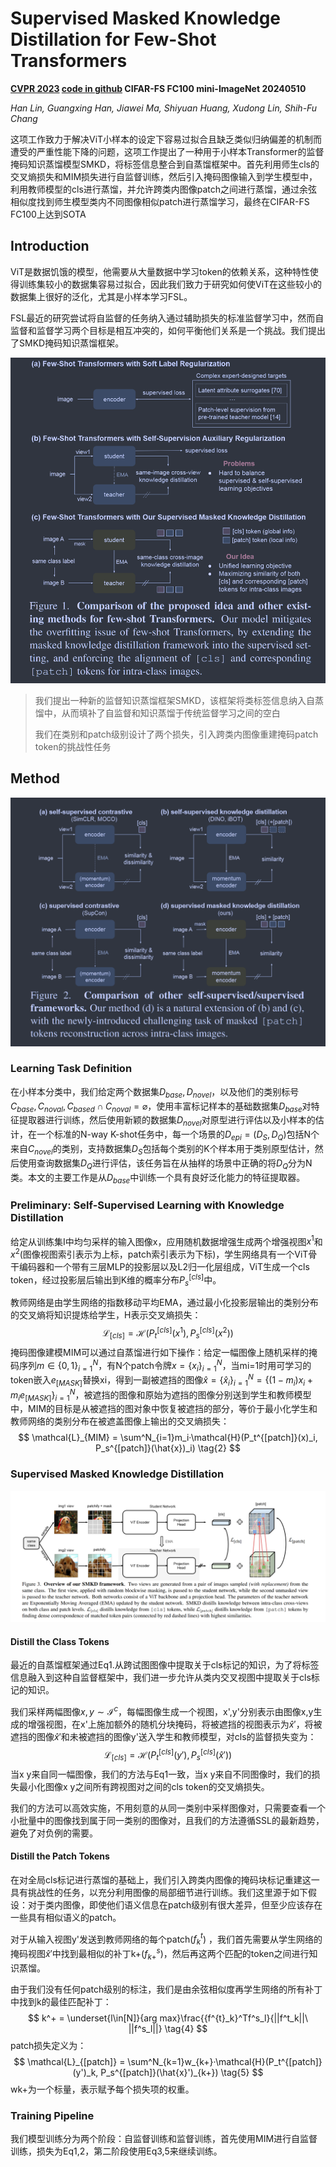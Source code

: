 # Supervised Masked Knowledge Distillation for Few-Shot Transformers

**[CVPR 2023](https://openaccess.thecvf.com/content/CVPR2023/html/Lin_Supervised_Masked_Knowledge_Distillation_for_Few-Shot_Transformers_CVPR_2023_paper.html)	[code in github](https://github.com/HL-hanlin/SMKD)	CIFAR-FS  FC100  mini-ImageNet	20240510**

*Han Lin, Guangxing Han, Jiawei Ma, Shiyuan Huang, Xudong Lin, Shih-Fu Chang*

这项工作致力于解决ViT小样本的设定下容易过拟合且缺乏类似归纳偏差的机制而遭受的严重性能下降的问题，这项工作提出了一种用于小样本Transformer的监督掩码知识蒸馏模型SMKD，将标签信息整合到自蒸馏框架中。首先利用师生cls的交叉熵损失和MIM损失进行自监督训练，然后引入掩码图像输入到学生模型中，利用教师模型的cls进行蒸馏，并允许跨类内图像patch之间进行蒸馏，通过余弦相似度找到师生模型类内不同图像相似patch进行蒸馏学习，最终在CIFAR-FS FC100上达到SOTA

## Introduction

ViT是数据饥饿的模型，他需要从大量数据中学习token的依赖关系，这种特性使得训练集较小的数据集容易过拟合，因此我们致力于研究如何使ViT在这些较小的数据集上很好的泛化，尤其是小样本学习FSL。

FSL最近的研究尝试将自监督的任务纳入通过辅助损失的标准监督学习中，然而自监督和监督学习两个目标是相互冲突的，如何平衡他们关系是一个挑战。我们提出了SMKD掩码知识蒸馏框架。

![image-20240506164623700](imgs/image-20240506164623700.png)

> 我们提出一种新的监督知识蒸馏框架SMKD，该框架将类标签信息纳入自蒸馏中，从而填补了自监督和知识蒸馏于传统监督学习之间的空白
>
> 我们在类别和patch级别设计了两个损失，引入跨类内图像重建掩码patch token的挑战性任务

## Method

![image-20240506163422531](imgs/image-20240506163422531.png)

### Learning Task Definition

在小样本分类中，我们给定两个数据集$D_{base}, D_{novel}$，以及他们的类别标号$C_{base}, C_{noval}, C_{based} \cap C_{noval} = \varnothing$，使用丰富标记样本的基础数据集$D_{base}$对特征提取器进行训练，然后使用新颖的数据集$D_{novel}$对原型进行评估以及小样本的估计，在一个标准的N-way K-shot任务中，每一个场景的$D_{epi}=(D_S, D_Q)$包括N个来自$C_{novel}$的类别，支持数据集$D_S$包括每个类别的K个样本用于类别原型估计，然后使用查询数据集$D_Q$进行评估，该任务旨在从抽样的场景中正确的将$D_Q$分为N类。本文的主要工作是从$D_{base}$中训练一个具有良好泛化能力的特征提取器。

### Preliminary: Self-Supervised Learning with Knowledge Distillation

给定从训练集I中均匀采样的输入图像x，应用随机数据增强生成两个增强视图$x^1$和$x^2$(图像视图索引表示为上标，patch索引表示为下标)，学生网络具有一个ViT骨干编码器和一个带有三层MLP的投影层以及L2归一化层组成，ViT生成一个cls token，经过投影层后输出到K维的概率分布$P^{[cls]}_s$中。

教师网络是由学生网络的指数移动平均EMA，通过最小化投影层输出的类别分布的交叉熵将知识提炼给学生，H表示交叉熵损失：
$$
\mathcal{L}_{[cls]} = \mathcal{H}(P_t^{[cls]}(x^1), P_s^{[cls]}(x^2)) \tag{1}
$$
掩码图像建模MIM可以通过自蒸馏进行如下操作：给定一幅图像上随机采样的掩码序列$m\in \{0, 1\}^N_{i=1}$，有N个patch令牌$x = \{x_i\}^N_{i=1}$，当mi=1时用可学习的token嵌入$e_{[MASK]}$替换xi，得到一副被遮挡的图像$\hat{x} = \{\hat{x}_i\}^N_{i=1} = \{(1-m_i)x_i + m_ie_{[MASK]}\}^N_{i=1}$，被遮挡的图像和原始为遮挡的图像分别送到学生和教师模型中，MIM的目标是从被遮挡的图对象中恢复被遮挡的部分，等价于最小化学生和教师网络的类别分布在被遮盖图像上输出的交叉熵损失：
$$
\mathcal{L}_{MIM} = \sum^N_{i=1}m_i·\mathcal{H}(P_t^{[patch]}(x)_i, P_s^{[patch]}(\hat{x})_i) \tag{2}
$$

### Supervised Masked Knowledge Distillation

![image-20240506155012027](imgs/image-20240506155012027.png)

#### Distill the Class Tokens

最近的自蒸馏框架通过Eq1.从跨试图图像中提取关于cls标记的知识，为了将标签信息融入到这种自监督框架中，我们进一步允许从类内交叉视图中提取关于cls标记的知识。

我们采样两幅图像$x, y\sim \mathcal{I}^c$，每幅图像生成一个视图，x',y'分别表示由图像x,y生成的增强视图，在x'上施加额外的随机分块掩码，将被遮挡的视图表示为$\hat{x}'$，将被遮挡的图像$\hat{x}'$和未被遮挡的图像y'送入学生和教师模型，对cls的监督损失变为：
$$
\mathcal{L}_{[cls]} = \mathcal{H}(P_t^{[cls]}(y'), P_s^{[cls]}(\hat{x}')) \tag{3}
$$
当x y来自同一幅图像，我们的方法与Eq1一致，当x y来自不同图像时，我们的损失最小化图像x y之间所有跨视图对之间的cls token的交叉熵损失。

我们的方法可以高效实施，不用刻意的从同一类别中采样图像对，只需要查看一个小批量中的图像找到属于同一类别的图像对，且我们的方法遵循SSL的最新趋势，避免了对负例的需要。

#### Distill the Patch Tokens

在对全局cls标记进行蒸馏的基础上，我们引入跨类内图像的掩码块标记重建这一具有挑战性的任务，以充分利用图像的局部细节进行训练。我们这里源于如下假设：对于类内图像，即使他们语义信息在patch级别有很大差异，但至少应该存在一些具有相似语义的patch。

对于从输入视图y'发送到教师网络的每个patch($f^t_k$) ，我们首先需要从学生网络的掩码视图$\hat{x}'$中找到最相似的补丁k+($f^s_{k+}$)，然后再这两个匹配的token之间进行知识蒸馏。

由于我们没有任何patch级别的标注，我们是由余弦相似度再学生网络的所有补丁中找到k的最佳匹配补丁：
$$
k^+ = \underset{l\in[N]}{arg max}\frac{{f^{t}_k}^Tf^s_l}{||f^t_k||\ ||f^s_l||} \tag{4}
$$
patch损失定义为：
$$
\mathcal{L}_{[patch]} = \sum^N_{k=1}w_{k+}·\mathcal{H}(P_t^{[patch]}(y')_k, P_s^{[patch]}(\hat{x}')_{k+}) \tag{5}
$$
wk+为一个标量，表示赋予每个损失项的权重。

### Training Pipeline

我们模型训练分为两个阶段：自监督训练和监督训练，首先使用MIM进行自监督训练，损失为Eq1,2，第二阶段使用Eq3,5来继续训练。